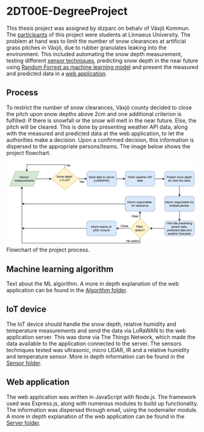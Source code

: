 # 2DT00E-DegreeProject
This thesis project was assigned by dizparc on behalv of Växjö Kommun. The [participants](https://github.com/findlay-forsblom/2DT00E-DegreeProject/graphs/contributors) of this project were students at Linnaeus University. The problem at hand was to limit the number of snow clearances at artificial grass pitches in Växjö, due to rubber granulates leaking into the environment. This included automating the snow depth measurement, testing different [sensor techniques](/Sensor), predicting snow depth in the near future using [Random Forrest as machine learning model](/Algorithm) and present the measured and predicted data in a [web application](/Server). 

## Process
To restrict the number of snow clearances, Växjö county decided to close the pitch upon snow depths above 2cm and one additional criterion is fulfilled: If there is snowfall or the snow will melt in the near future. Else, the pitch will be cleared. This is done by presenting weather API data, along with the measured and predicted data at the web application, to let the authorities make a decision. Upon a confirmed decision, this information is dispersed to the appropriate persons/teams. The image below shows the project flowchart.

![The project process.](/img/flowchart.jpg)
<br>
Flowchart of the project process.

## Machine learning algorithm
Text about the ML algorithm. A more in depth explanation of the web application can be found in the [Algorithm folder](/Algorithm).

## IoT device
The IoT device should handle the snow depth, relative humidity and temperature measurements and send the data via LoRaWAN to the web application server. This was done via The Things Network, which made the data available to the application connected to the server. The sensors techniques tested was ultrasonic, micro LIDAR, IR and a relative humidity and temperature sensor. More in depth information can be found in the [Sensor folder](/Sensor).

## Web application
The web application was written in JavaScript with Node.js. The framework used was Express.js, along with numerous modules to build up functionality. The information was dispersed through email, using the nodemailer module. A more in depth explanation of the web application can be found in the [Server folder](/Server).